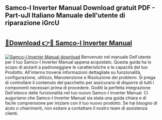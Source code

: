## Samco-I Inverter Manual Download gratuit PDF - Part-uJl Italiano Manuale dell'utente di riparazione iGrcU

# <h2><a href="http://dfcyfok.blite.top/?on=Samco-I+Inverter+Manual">🔗Download 👉🔴 Samco-I Inverter Manual</a></h2>

[![Samco-I Inverter Manual download](https://i.imgur.com/lujVjoI.png)](http://dfcyfok.blite.top/?on=Samco-I+Inverter+Manual)
Benvenuto nel manuale Dell'utente per il tuo Samco-I Inverter Manual appena acquistato. Questa guida ha lo scopo di aiutarti a padroneggiare le caratteristiche e le capacità del tuo Prodotto. All'interno troverai informazioni dettagliate su funzionalità, configurazione, utilizzo, Manutenzione e Risoluzione dei problemi. Si prega di controllare il contenuto del pacchetto per assicurarsi di disporre di tutti i componenti necessari prima di procedere. Goditi la perfetta integrazione Dell'elenco delle funzionalità nel tuo nuovo Samco-I Inverter Manual. Ci auguriamo che Samco-I Inverter Manual sia stata una guida chiara e di facile comprensione per iniziare con il tuo nuovo prodotto. Se hai bisogno di aiuto o chiarimenti, non esitare a contattare il nostro team di assistenza clienti.
